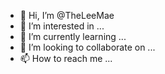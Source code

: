 - 👋 Hi, I’m @TheLeeMae
- 👀 I’m interested in ...
- 🌱 I’m currently learning ...
- 💞️ I’m looking to collaborate on ...
- 📫 How to reach me ...

<!---
TheLeeMae/TheLeeMae is a ✨ special ✨ repository because its `README.md` (this file) appears on your GitHub profile.
You can click the Preview link to take a look at your changes.
--->
